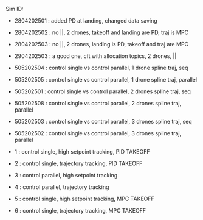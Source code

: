 

Sim ID:
 - 2804202501 : added PD at landing, changed data saving
 - 2804202502 : no ||, 2 drones, takeoff and landing are PD, traj is MPC
 - 2804202503 : no ||, 2 drones, landing is PD, takeoff and traj are MPC
 - 2904202503 : a good one, cft with allocation topics, 2 drones, ||

 - 505202504 : control single vs control parallel, 1 drone spline traj, seq
 - 505202505 : control single vs control parallel, 1 drone spline traj, parallel
 - 505202501 : control single vs control parallel, 2 drones spline traj, seq
 - 505202508 : control single vs control parallel, 2 drones spline traj, parallel
 - 505202503 : control single vs control parallel, 3 drones spline traj, seq
 - 505202502 : control single vs control parallel, 3 drones spline traj, parallel

 - 1 : control single, high setpoint tracking, PID TAKEOFF
 - 2 : control single, trajectory tracking, PID TAKEOFF
 - 3 : control parallel, high setpoint tracking
 - 4 : control parallel, trajectory tracking
 - 5 : control single, high setpoint tracking, MPC TAKEOFF
 - 6 : control single, trajectory tracking, MPC TAKEOFF